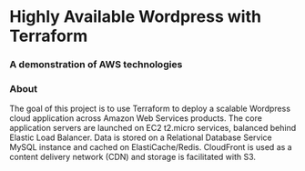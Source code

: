 # Highly Available Wordpress with Terraform
### A demonstration of AWS technologies

### About

The goal of this project is to use Terraform to deploy a scalable Wordpress cloud application across Amazon Web Services products. The core application servers are launched on EC2 t2.micro services, balanced behind Elastic Load Balancer. Data is stored on a Relational Database Service MySQL instance and cached on ElastiCache/Redis. CloudFront is used as a content delivery network (CDN) and storage is facilitated with S3.
